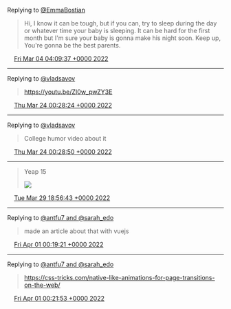 Replying to [@EmmaBostian](https://twitter.com/EmmaBostian/status/1499167356987359233)

> Hi, I know it can be tough, but if you can, try to sleep during the day or whatever time your baby is sleeping. It can be hard for the first month but I'm sure your baby is gonna make his night soon. Keep up, You're gonna be the best parents.

<img src="/media/tweet.ico" width="12" /> [Fri Mar 04 04:09:37 +0000 2022](https://twitter.com/eduplessis/status/1499597911331586049)

----

Replying to [@vladsavov](https://twitter.com/vladsavov/status/1506580288637665283)

> https://youtu.be/ZI0w_pwZY3E

<img src="/media/tweet.ico" width="12" /> [Thu Mar 24 00:28:24 +0000 2022](https://twitter.com/eduplessis/status/1506789996920983561)

----

Replying to [@vladsavov](https://twitter.com/eduplessis/status/1506789996920983561)

> College humor video about it

<img src="/media/tweet.ico" width="12" /> [Thu Mar 24 00:28:50 +0000 2022](https://twitter.com/eduplessis/status/1506790104806928390)

----

> Yeap 15
>
> ![](/media/1508880851005812740-FPCfDZwXMAAetV0.jpg)

<img src="/media/tweet.ico" width="12" /> [Tue Mar 29 18:56:43 +0000 2022](https://twitter.com/eduplessis/status/1508880851005812740)

----

Replying to [@antfu7 and @sarah_edo](https://twitter.com/antfu7/status/1509587065771798528)

> made an article about that with vuejs

<img src="/media/tweet.ico" width="12" /> [Fri Apr 01 00:19:21 +0000 2022](https://twitter.com/eduplessis/status/1509686821827002372)

----

Replying to [@antfu7 and @sarah_edo](https://twitter.com/eduplessis/status/1509686821827002372)

> https://css-tricks.com/native-like-animations-for-page-transitions-on-the-web/

<img src="/media/tweet.ico" width="12" /> [Fri Apr 01 00:21:53 +0000 2022](https://twitter.com/eduplessis/status/1509687458287521803)